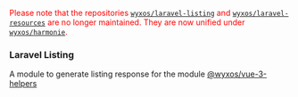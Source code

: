 <span style="color:red">Please note that the repositories <a href="https://github.com/wyxos/laravel-listing">`wyxos/laravel-listing`</a> and <a href="https://github.com/wyxos/laravel-resources">`wyxos/laravel-resources`</a> are no longer maintained. They are now unified under <a href="https://github.com/wyxos/harmonie">`wyxos/harmonie`</a>.</span>

### Laravel Listing

A module to generate listing response for the module <a href="https://github.com/wyxos/vue-3-helpers" target="_blank">@wyxos/vue-3-helpers</a>
